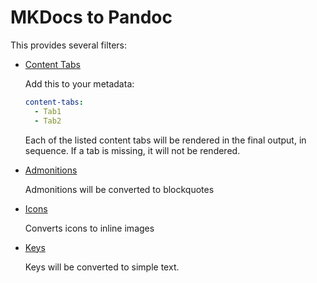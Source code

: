 # MKDocs to Pandoc

This provides several filters:

- [Content Tabs](https://squidfunk.github.io/mkdocs-material/reference/content-tabs/)

  Add this to your metadata:

  ```yaml
  content-tabs:
    - Tab1
    - Tab2
  ```

  Each of the listed content tabs will be rendered in the final output, in sequence. If a tab is missing, it will not be rendered.

- [Admonitions](https://squidfunk.github.io/mkdocs-material/reference/admonitions/)

  Admonitions will be converted to blockquotes

- [Icons](https://squidfunk.github.io/mkdocs-material/reference/icons-emojis/)

  Converts icons to inline images

- [Keys](https://facelessuser.github.io/pymdown-extensions/extensions/keys/)

  Keys will be converted to simple text.
